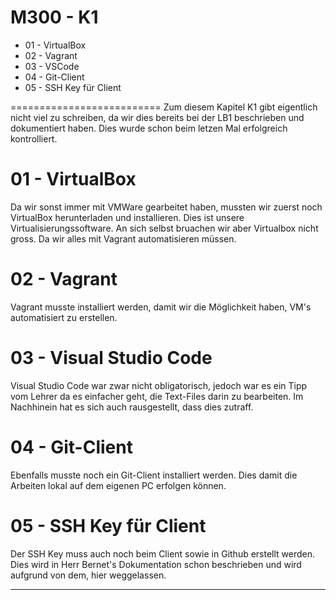 M300 - K1
=======
* 01 - VirtualBox
* 02 - Vagrant
* 03 - VSCode
* 04 - Git-Client
* 05 - SSH Key für Client


==========================
Zum diesem Kapitel K1 gibt eigentlich nicht viel zu schreiben, da wir dies bereits bei der LB1 beschrieben und dokumentiert haben. Dies wurde schon beim letzen Mal erfolgreich kontrolliert.



01 - VirtualBox
======

Da wir sonst immer mit VMWare gearbeitet haben, mussten wir zuerst noch VirtualBox herunterladen und installieren.
Dies ist unsere Virtualisierungssoftware. An sich selbst bruachen wir aber Virtualbox nicht gross. Da wir alles mit Vagrant automatisieren müssen. 

02 - Vagrant
======

Vagrant musste installiert werden, damit wir die Möglichkeit haben, VM's automatisiert zu erstellen. 

03 - Visual Studio Code
======

Visual Studio Code war zwar nicht obligatorisch, jedoch war es ein Tipp vom Lehrer da es einfacher geht, die Text-Files darin zu bearbeiten. Im Nachhinein hat es sich auch rausgestellt, dass dies zutraff.

04 - Git-Client
======
Ebenfalls musste noch ein Git-Client installiert werden. Dies damit die Arbeiten lokal auf dem eigenen PC erfolgen können.

05 - SSH Key für Client 
======
Der SSH Key muss auch noch beim Client sowie in Github erstellt werden. Dies wird in Herr Bernet's Dokumentation schon beschrieben und wird aufgrund von dem, hier weggelassen.

---------------------------------------------------------------------------------------------------------------------------------------------------------------------------------------

